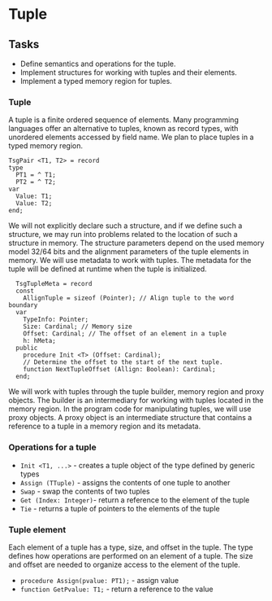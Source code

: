 # Tuple

## Tasks
 - Define semantics and operations for the tuple.
 - Implement structures for working with tuples and their elements.
 - Implement a typed memory region for tuples.

### Tuple

A tuple is a finite ordered sequence of elements.
Many programming languages offer an alternative to tuples, known as record types, with unordered elements accessed by field name.
We plan to place tuples in a typed memory region.
```
TsgPair <T1, T2> = record
type
  PT1 = ^ T1;
  PT2 = ^ T2;
var
  Value: T1;
  Value: T2;
end;
```
We will not explicitly declare such a structure, and if we define such a structure, we may run into problems related to the location of such a structure in memory.
The structure parameters depend on the used memory model 32/64 bits and the alignment parameters of the tuple elements in memory.
We will use metadata to work with tuples.
The metadata for the tuple will be defined at runtime when the tuple is initialized.
```
  TsgTupleMeta = record
  const
    AllignTuple = sizeof (Pointer); // Align tuple to the word boundary
  var
    TypeInfo: Pointer;
    Size: Cardinal; // Memory size
    Offset: Cardinal; // The offset of an element in a tuple
    h: hMeta;
  public
    procedure Init <T> (Offset: Cardinal);
    // Determine the offset to the start of the next tuple.
    function NextTupleOffset (Allign: Boolean): Cardinal;
  end;
```
We will work with tuples through the tuple builder, memory region and proxy objects.
The builder is an intermediary for working with tuples located in the memory region.
In the program code for manipulating tuples, we will use proxy objects.
A proxy object is an intermediate structure that contains a reference to a tuple in a memory region and its metadata.

### Operations for a tuple
 - `Init <T1, ...>` - creates a tuple object of the type defined by generic types
 - `Assign (TTuple)` - assigns the contents of one tuple to another
 - `Swap` - swap the contents of two tuples
 - `Get (Index: Integer)`- return a reference to the element of the tuple
 - `Tie` - returns a tuple of pointers to the elements of the tuple

### Tuple element
Each element of a tuple has a type, size, and offset in the tuple.
The type defines how operations are performed on an element of a tuple.
The size and offset are needed to organize access to the element of the tuple.
- `procedure Assign(pvalue: PT1);` - assign value
 - `function GetPvalue: T1;` - return a reference to the value